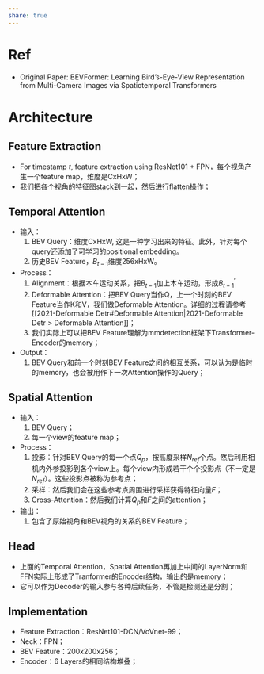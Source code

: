 ```yaml
---
share: true
---
```

# Ref

- Original Paper: BEVFormer: Learning Bird’s-Eye-View Representation from Multi-Camera Images via Spatiotemporal Transformers

# Architecture

## Feature Extraction
- For timestamp $t$, feature extraction using ResNet101 + FPN，每个视角产生一个feature map，维度是CxHxW；
- 我们把各个视角的特征图stack到一起，然后进行flatten操作；

## Temporal Attention
- 输入：
	1. BEV Query：维度CxHxW, 这是一种学习出来的特征。此外，针对每个query还添加了可学习的positional embedding。
	2. 历史BEV Feature，$B_{t-1}$维度256xHxW。
- Process：
	1. Alignment：根据本车运动关系，把$B_{t-1}$加上本车运动，形成$B^{\prime}_{t-1}$
	2. Deformable Attention：把BEV Query当作Q，上一个时刻的BEV Feature当作K和V，我们做Deformable Attention。详细的过程请参考[[2021-Deformable Detr#Deformable Attention|2021-Deformable Detr > Deformable Attention]]；
	3. 我们实际上可以把BEV Feature理解为mmdetection框架下Transformer-Encoder的memory；
- Output：
	1. BEV Query和前一个时刻BEV Feature之间的相互关系，可以认为是临时的memory，也会被用作下一次Attention操作的Query；

## Spatial Attention
- 输入：
	1. BEV Query；
	2. 每一个view的feature map；
- Process：
	1. 投影：针对BEV Query的每一个点$Q_p$，按高度采样$N_{ref}$个点。然后利用相机内外参投影到各个view上。每个view内形成若干个个投影点（不一定是$N_{ref}$）。这些投影点被称为参考点；
	2. 采样：然后我们会在这些参考点周围进行采样获得特征向量$F$；
	3. Cross-Attention：然后我们计算$Q_p$和$F$之间的attention；
- 输出：
	1. 包含了原始视角和BEV视角的关系的BEV Feature；

## Head
- 上面的Temporal Attention，Spatial Attention再加上中间的LayerNorm和FFN实际上形成了Tranformer的Encoder结构，输出的是memory；
- 它可以作为Decoder的输入参与各种后续任务，不管是检测还是分割；

## Implementation

- Feature Extraction：ResNet101-DCN/VoVnet-99；
- Neck：FPN；
- BEV Feature：200x200x256；
- Encoder：6 Layers的相同结构堆叠；


